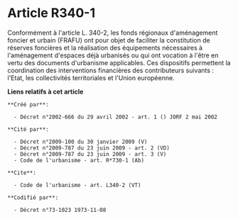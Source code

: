 # Article R340-1

Conformément à l'article L. 340-2, les fonds régionaux d'aménagement foncier et urbain (FRAFU) ont pour objet de faciliter la
constitution de réserves foncières et la réalisation des équipements nécessaires à l'aménagement d'espaces déjà urbanisés ou
qui ont vocation à l'être en vertu des documents d'urbanisme applicables. Ces dispositifs permettent la coordination des
interventions financières des contributeurs suivants : l'Etat, les collectivités territoriales et l'Union européenne.

**Liens relatifs à cet article**

	**Créé par**:

	  - Décret n°2002-666 du 29 avril 2002 - art. 1 () JORF 2 mai 2002

	**Cité par**:

	  - Décret n°2009-100 du 30 janvier 2009 (V)
	  - Décret n°2009-787 du 23 juin 2009 - art. 2 (VD)
	  - Décret n°2009-787 du 23 juin 2009 - art. 3 (V)
	  - Code de l'urbanisme - art. R*730-1 (Ab)

	**Cite**:

	  - Code de l'urbanisme - art. L340-2 (VT)

	**Codifié par**:

	  - Décret n°73-1023 1973-11-08
